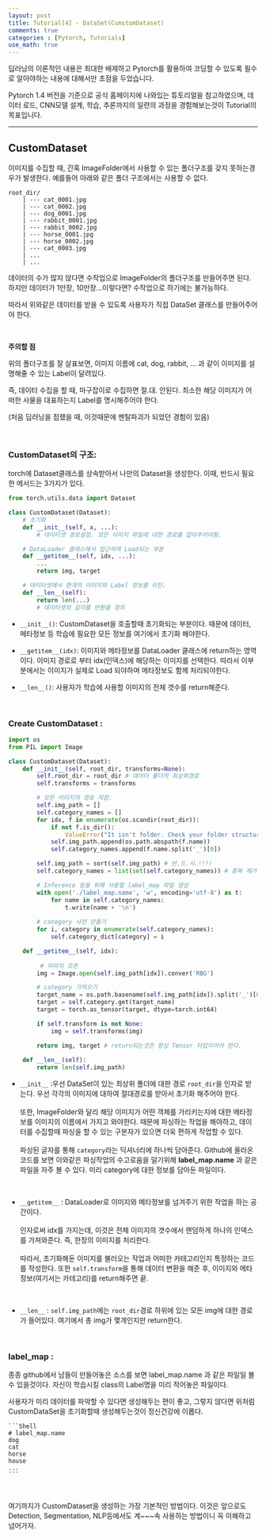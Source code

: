 ```yaml
---
layout: post
title: Tutorial[4] - DataSet(CumstomDataset)
comments: true
categories : [Pytorch, Tutorials]
use_math: true
---
```


딥러닝의 이론적인 내용은 최대한 배제하고 Pytorch를 활용하여 코딩할 수 있도록 필수로 알아야하는 내용에 대해서만 초점을 두었습니다. 

Pytorch 1.4 버전을 기준으로 공식 홈페이지에 나와있는 튜토리얼을 참고하였으며, 데이터 로드, CNN모델 설계, 학습, 추론까지의 일련의 과정을 경험해보는것이 Tutorial의 목표입니다.

<hr>

## CustomDataset

이미지를 수집할 때, 간혹 ImageFolder에서 사용할 수 있는 폴더구조를 갖지 못하는경우가 발생한다. 예를들어 아래와 같은 폴더 구조에서는 사용할 수 없다.

```Shell
root_dir/
    | --- cat_0001.jpg
    | --- cat_0002.jpg
    | --- dog_0001.jpg
    | --- rabbit_0001.jpg
    | --- rabbit_0002.jpg
    | --- horse_0001.jpg
    | --- horse_0002.jpg
    | --- cat_0003.jpg
    | ...
    | ...
```

데이터의 수가 많지 않다면 수작업으로 ImageFolder의 폴더구조를 만들어주면 된다. 하지만 데이터가 1만장, 10만장...이렇다면? 수작업으로 하기에는 불가능하다.

따라서 위와같은 데이터를 받을 수 있도록 사용자가 직접 DataSet 클래스를 만들어주어야 한다.

<br>

**주의할 점**

위의 폴더구조를 잘 살표보면, 이미지 이름에 cat, dog, rabbit, ... 과 같이 이미지를 설명해줄 수 있는 Label이 달려있다.

즉, 데이터 수집을 할 때, 마구잡이로 수집하면 절.대. 안된다. 최소한 해당 이미지가 어떠한 사물을 대표하는지 Label를 명시해주어야 한다.

(처음 딥러닝을 접했을 때, 이것때문에 멘탈파괴가 되었던 경험이 있음)

<br>

### CustomDataset의 구조:

torch에 Dataset클래스를 상속받아서 나만의 Dataset을 생성한다. 이때, 반드시 필요한 메서드는 3가지가 있다.

```python
from torch.utils.data import Dataset

class CustomDataset(Dataset):
	# 초기화
	def __init__(self, x, ...):
		# 데이터셋 경로설정. 모든 이미지 파일에 대한 경로를 잡아주어야함.

    # DataLoader 클래스에서 접근하며 Load되는 부분
    def __getitem__(self, idx, ...):
        ...
        return img, target

    # 데이터셋에서 한개의 이미지와 Label 정보를 리턴.
	def __len__(self):
        return len(...)
		# 데이터셋의 길이를 반환을 정의
```

- `__init__()`: CustomDataset을 호출할때 초기화되는 부분이다. 때문에 데이터, 메타정보 등 학습에 필요한 모든 정보를 여기에서 초기화 해야한다. 

- `__getitem__(idx)`: 이미지와 메타정보를 DataLoader 클래스에 return하는 영역이다. 이미지 경로로 부터 idx(인덱스)에 해당하는 이미지를 선택한다. 따라서 이부분에서는 이미지가 실제로 Load 되야하며 메타정보도 함께 처리되야한다.

- `__len__()`: 사용자가 학습에 사용할 이미지의 전체 갯수를 return해준다.

<br>

### Create CustomDataset : 

```python
import os
from PIL import Image

class CustomDataset(Dataset):
    def __init__(self, root_dir, transforms=None):
        self.root_dir = root_dir # 데이터 폴더의 최상위경로
        self.transforms = transforms

        # 모든 이미지의 경로 저장.
        self.img_path = []
        self.category_names = []
        for idx, f in enumerate(os.scandir(root_dir)):
            if not f.is_dir():
                ValueError("It isn't folder. Check your folder structure")    
            self.img_path.append(os.path.abspath(f.name))
            self.category_names.append(f.name.split('_')[0])

        self.img_path = sort(self.img_path) # 반.드.시.!!!!
        self.category_names = list(set(self.category_names)) # 중복 제거하고 List 형변환

        # Inference 등을 위해 사용할 label_map 파일 생성
        with open('./label_map.name', 'w', encoding='utf-8') as t:
            for name in self.category_names:
                t.write(name + '\n')
            
        # category 사전 만들기
        for i, category in enumerate(self.category_names):
            self.category_dict[category] = i

    def __getitem__(self, idx):
         
         # 이미지 오픈
        img = Image.open(self.img_path[idx]).conver('RBG')

        # category 가져오기
        target_name = os.path.basename(self.img_path[idx]).split('_')[0]
        target = self.category.get(target_name)
        target = torch.as_tensor(target, dtype=torch.int64)

        if self.transform is not None:
            img = self.transforms(img)

        return img, target # return되는것은 항상 Tensor 타입이어야 한다.
    
    def __len__(self):
        return len(self.img_path)
```

-  `__init__` :우선 DataSet이 있는 최상위 폴더에 대한 경로 `root_dir`을 인자로 받는다. 우선 각각의 이미지에 대하여 절대경로를 받아서 초기화 해주어야 한다. <br><br> 또한, ImageFolder와 달리 해당 이미지가 어떤 객체를 가리키는지에 대한 메타정보를 이미지의 이름에서 가지고 와야한다. 때문에 파싱하는 작업을 해야하고, 데이터를 수집할때 파싱을 할 수 있는 구분자가 있으면 더욱 편하게 작업할 수 있다. <br><br>파싱된 글자를 통해 `category`라는 딕셔너리에 하나씩 담아준다. Github에 올라온 코드를 보면 이와같은 파싱작업의 수고로움을 덜기위해 **label_map.name** 과 같은 파일을 자주 볼 수 있다. 미리 category에 대한 정보를 담아둔 파일이다.

<br>

-  `__getitem__` : DataLoader로 이미지와 메타정보를 넘겨주기 위한 작업을 하는 공간이다. <br><br> 인자로써 idx를 가지는데, 이것은 전체 이미지의 갯수에서 랜덤하게 하나의 인덱스를 가져와준다. 즉, 한장의 이미지를 처리한다. <br><br> 따라서, 초기화해둔 이미지를 불러오는 작업과 어떠한 카테고리인지 특정하는 코드를 작성한다. 또한 `self.transform`을 통해 데이터 변환을 해준 후, 이미지와 메타정보(여기서는 카테고리)를 return해주면 끝.

<br>

-  `__len__` :  `self.img_path`에는 `root_dir`경로 하위에 있는 모든 img에 대한 경로가 들어있다. 여기에서 총 img가 몇개인지만 return한다.

<br>

### label_map :

종종 github에서 남들이 만들어놓은 소스를 보면 label_map.name 과 같은 파일일 볼 수 있을것이다. 자신이 학습시킬 class의 Label명을 미리 적어놓은 파일이다.

사용자가 미리 데이터를 파악할 수 있다면 생성해두는 편이 좋고, 그렇지 않다면 위처럼 CustomDataSet을 초기화할때 생성해두는것이 정신건강에 이롭다.

    ```Shell
    # label_map.name
    dog
    cat
    horse
    house
    ...
    ```

<br>

여기까지가 CustomDataset을 생성하는 가장 기본적인 방법이다. 이것은 앞으로도 Detection, Segmentation, NLP등에서도 계~~~속 사용하는 방법이니 꼭 이해하고 넘어가자.